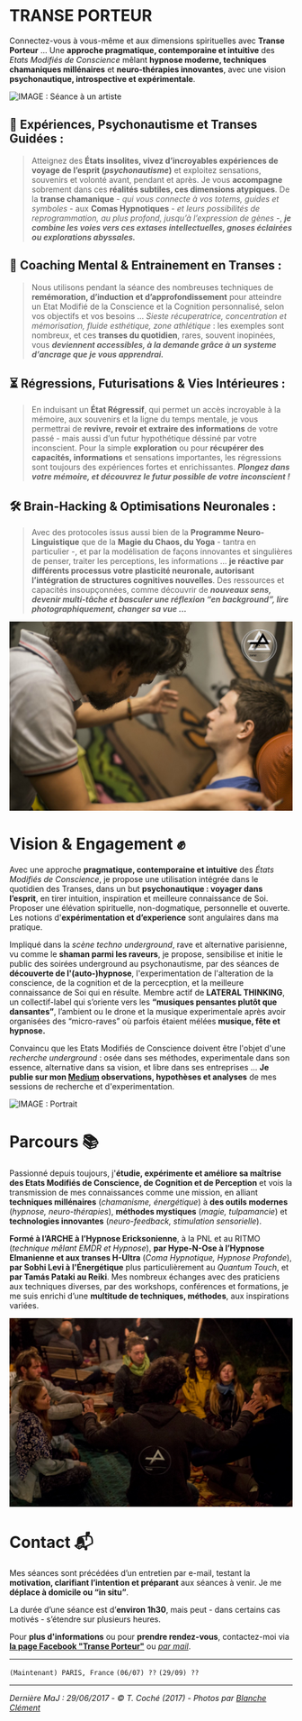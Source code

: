 # TRANSE PORTEUR

Connectez-vous à vous-même et aux dimensions spirituelles avec **Transe Porteur** ...
Une **approche pragmatique, contemporaine et intuitive** des *Etats Modifiés de Conscience* mêlant **hypnose moderne, techniques chamaniques millénaires** et **neuro-thérapies innovantes**, avec une vision **psychonautique, introspective et expérimentale**.

![IMAGE : Séance à un artiste](SeanceArtiste.jpg)

## 🌟 Expériences, Psychonautisme et Transes Guidées :
>  Atteignez des **États insolites, vivez d’incroyables expériences de voyage de l’esprit (*psychonautisme*)** et exploitez sensations, souvenirs et volonté avant, pendant et après. Je vous **accompagne** sobrement dans ces **réalités subtiles, ces dimensions atypiques**. De la **transe chamanique** - *qui vous connecte à vos totems, guides et symboles* - aux **Comas Hypnotiques** - *et leurs possibilités de reprogrammation, au plus profond, jusqu’à l’expression de gènes* -, ***je combine les voies vers ces extases intellectuelles, gnoses éclairées ou explorations abyssales.***

##  🙏 Coaching Mental & Entrainement en Transes :
> Nous utilisons pendant la séance des nombreuses techniques de **remémoration, d’induction et d’approfondissement** pour atteindre un Etat Modifié de la Conscience et la Cognition personnalisé, selon vos objectifs et vos besoins … *Sieste récuperatrice, concentration et mémorisation, fluide esthétique, zone athlétique* : les exemples sont nombreux, et ces **transes du quotidien**, rares, souvent inopinées, vous ***deviennent accessibles, à la demande grâce à un systeme d’ancrage que je vous apprendrai.***

##  ⏳ Régressions, Futurisations & Vies Intérieures :
> En induisant un **État Régressif**, qui permet un accès incroyable à la mémoire, aux souvenirs et la ligne du temps mentale, je vous permettrai de **revivre, revoir et extraire des informations** de votre passé - mais aussi d’un futur hypothétique déssiné par votre inconscient.
Pour la simple **exploration** ou pour **récupérer des capacités, informations** et sensations importantes, les régressions sont toujours des expériences fortes et enrichissantes. ***Plongez dans votre mémoire, et découvrez le futur possible de votre inconscient !***

##  🛠 Brain-Hacking & Optimisations Neuronales :
> Avec des protocoles issus aussi bien de la **Programme Neuro-Linguistique** que de la **Magie du Chaos, du Yoga** - tantra en particulier -, et par la modélisation de façons innovantes et singulières de penser, traiter les perceptions, les informations … **je réactive par différents processus votre plasticité neuronale, autorisant l’intégration de structures cognitives nouvelles**. Des ressources et capacités insoupçonnées, comme découvrir de ***nouveaux sens, devenir multi-tâche et basculer une réflexion “en background”, lire photographiquement, changer sa vue ...***

![IMAGE : Séance en milieu festif](SeanceFestif.jpg)


# Vision & Engagement ✊

Avec une approche **pragmatique, contemporaine et intuitive** des *États Modifiés de Conscience*, je propose une utilisation intégrée dans le quotidien des Transes, dans un but **psychonautique : voyager dans l’esprit**, en tirer intuition, inspiration et meilleure connaissance de Soi. Proposer une élévation spirituelle, non-dogmatique, personnelle et ouverte. Les notions d'**expérimentation et d’experience** sont angulaires dans ma pratique.

Impliqué dans la *scène techno underground*, rave et alternative parisienne, vu comme le **shaman parmi les raveurs**, je propose, sensibilise et initie le public des soirées underground au psychonautisme, par des séances de **découverte de l'(auto-)hypnose**, l'experimentation de l'alteration de la conscience, de la cognition et de la percecption, et la meilleure connaissance de Soi qui en résulte. Membre actif de **LATERAL THINKING**, un collectif-label qui s’oriente vers les **“musiques pensantes plutôt que dansantes”**, l’ambient ou le drone et la musique experimentale après avoir organisées des “micro-raves” où parfois étaient mélées **musique, fête et hypnose.**

Convaincu que les Etats Modifiés de Conscience doivent être l'objet d'une *recherche underground* : osée dans ses méthodes, experimentale dans son essence, alternative dans sa vision, et libre dans ses entreprises ... **Je publie sur mon [Medium](https://medium.com/@TransePorteur/) observations, hypothèses et analyses** de mes sessions de recherche et d'experimentation.

![IMAGE : Portrait](Portrait.jpg)

# Parcours 📚
Passionné depuis toujours, j'**étudie, expérimente et améliore sa maîtrise des Etats Modifiés de Conscience, de Cognition et de Perception** et vois la transmission de mes connaissances comme une mission, en alliant **techniques millénaires** (*chamanisme, énergétique*) à **des outils modernes** (*hypnose, neuro-thérapies*), **méthodes mystiques** (*magie, tulpamancie*) et **technologies innovantes** (*neuro-feedback, stimulation sensorielle*).

**Formé à l’ARCHE à l’Hypnose Ericksonienne**, à la PNL et au RITMO (*technique mêlant EMDR et Hypnose*), **par Hype-N-Ose à l’Hypnose Elmanienne et aux transes H-Ultra** (*Coma Hypnotique, Hypnose Profonde*), **par Sobhi Levi à l'Énergétique** plus particulièrement au *Quantum Touch*, et **par Tamás Pataki au Reiki**. Mes nombreux échanges avec des praticiens aux techniques diverses, par des workshops, conférences et formations, je me suis enrichi d’une **multitude de techniques, méthodes**, aux inspirations variées.


![IMAGE : Séance à un groupe](SeanceGroupe.jpg)

# Contact 📬
Mes séances sont précédées d’un entretien par e-mail, testant la **motivation, clarifiant l’intention et préparant** aux séances à venir. Je me **déplace à domicile ou “in situ”**. 

La durée d’une séance est d’**environ 1h30**, mais peut - dans certains cas motivés - s’étendre sur plusieurs heures. 

Pour **plus d'informations** ou pour **prendre rendez-vous**, contactez-moi via **[la page Facebook "Transe Porteur"](https://fb.me/TransePorteur)** ou *[par mail](https://goo.gl/gjvi3s)*.

------
` (Maintenant) PARIS, France `
` (06/07) ?? `
` (29/09) ?? `

------
*Dernière MaJ : 29/06/2017 - © T. Coché (2017) - Photos par [Blanche Clément](www.blancheclement.com)*
